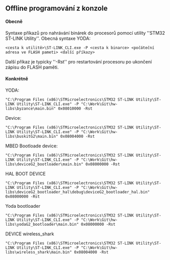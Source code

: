 ## Offline programování z konzole


#### Obecně 
Syntaxe příkazů pro nahrávání binárek do procesorů pomocí utility ''STM32 ST-LINK Utility''. Obecná syntaxe
YODA:

```
<cesta k utilitě>\ST-LINK_CLI.exe -P <cesta k binarce> <počáteční adresa ve FLASH pameti> <další příkazy>
```

Další příkaz je typicky ''-Rst'' pro restartování procesoru po ukončení zápisu do FLASH paměti.


#### Konkrétně 
YODA:
```
"C:\Program Files (x86)\STMicroelectronics\STM32 ST-LINK Utility\ST-LINK Utility\ST-LINK_CLI.exe" -P "C:\Work\Git\hw-libs\byzance\main.bin" 0x08010000 -Rst
```

Device:
```
"C:\Program Files (x86)\STMicroelectronics\STM32 ST-LINK Utility\ST-LINK Utility\ST-LINK_CLI.exe" -P "C:\Work\Git\hw-libs\buskitG2\main.bin" 0x08004000 -Rst
```

MBED Bootloade device:
```
"C:\Program Files (x86)\STMicroelectronics\STM32 ST-LINK Utility\ST-LINK Utility\ST-LINK_CLI.exe" -P "C:\Work\Git\hw-libs\deviceG2_bootloader\main.bin" 0x08000000 -Rst
```

HAL BOOT DEVICE
```
"C:\Program Files (x86)\STMicroelectronics\STM32 ST-LINK Utility\ST-LINK Utility\ST-LINK_CLI.exe" -P "C:\Work\Git\hw-libs\deviceG2_bootloader_hal\debug\deviceG2_bootloader_hal.bin" 0x08000000 -Rst
```

Yoda bootloader
```
"C:\Program Files (x86)\STMicroelectronics\STM32 ST-LINK Utility\ST-LINK Utility\ST-LINK_CLI.exe" -P "C:\Work\Git\hw-libs\yodaG2_bootloader\main.bin" 0x08000000 -Rst
```
        
DEVICE wireless_shark

```
"C:\Program Files (x86)\STMicroelectronics\STM32 ST-LINK Utility\ST-LINK Utility\ST-LINK_CLI.exe" -P "C:\Work\Git\hw-libs\wireless_shark\main.bin" 0x08004000 -Rst
```
